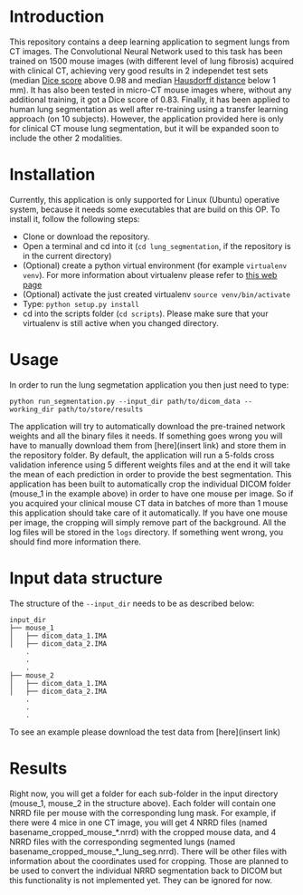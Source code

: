 # Introduction
This repository contains a deep learning application to segment lungs from CT images. The Convolutional Neural Network used to this task has been trained on 1500 mouse images (with different level of lung fibrosis) acquired with clinical CT, achieving very good results in 2 independet test sets (median [Dice score](https://en.wikipedia.org/wiki/S%C3%B8rensen%E2%80%93Dice_coefficient) above 0.98 and median [Hausdorff distance](https://en.wikipedia.org/wiki/Hausdorff_distance) below 1 mm). It has also been tested in micro-CT mouse images where, without any additional training, it got a Dice score of 0.83. Finally, it has been applied to human lung segmentation as well after re-training using a transfer learning approach (on 10 subjects).
However, the application provided here is only for clinical CT mouse lung segmentation, but it will be expanded soon to include the other 2 modalities.

# Installation
Currently, this application is only supported for Linux (Ubuntu) operative system, because it needs some executables that are build on this OP.
To install it, follow the following steps:
- Clone or download the repository.
- Open a terminal and cd into it (`cd lung_segmentation`, if the repository is in the current directory)
- (Optional) create a python virtual environment (for example `virtualenv venv`). For more information about virtualenv please refer to [this web page](https://virtualenv.pypa.io/en/latest/)
- (Optional) activate the just created virtualenv `source venv/bin/activate`
- Type: `python setup.py install`
- cd into the scripts folder (`cd scripts`). Please make sure that your virtualenv is still active when you changed directory.

# Usage
In order to run the lung segmetation application you then just need to type:
```
python run_segmentation.py --input_dir path/to/dicom_data --working_dir path/to/store/results
```
The application will try to automatically download the pre-trained network weights and all the binary files it needs. If something goes wrong you will have to manually download them from [here](insert link) and store them in the repository folder.
By default, the application will run a 5-folds cross validation inference using 5 different weights files and at the end it will take the mean of each prediction in order to provide the best segmentation.
This application has been built to automatically crop the individual DICOM folder (mouse_1 in the example above) in order to have one mouse per image. So if you acquired your clinical mouse CT data in batches of more than 1 mouse this application should take care of it automatically. If you have one mouse per image, the cropping will simply remove part of the background.
All the log files will be stored in the `logs` directory. If something went wrong, you should find more information there.

# Input data structure
The structure of the `--input_dir` needs to be as described below:
```
input_dir
├── mouse_1
│   ├── dicom_data_1.IMA
│   ├── dicom_data_2.IMA
    .
    .
    .
├── mouse_2
│   ├── dicom_data_1.IMA
│   ├── dicom_data_2.IMA
    .
    .
    .
```
To see an example please download the test data from [here](insert link)

# Results
Right now, you will get a folder for each sub-folder in the input directory (mouse_1, mouse_2 in the structure above). Each folder will contain one NRRD file per mouse with the corresponding lung mask. For example, if there were 4 mice in one CT image, you will get 4 NRRD files (named basename_cropped_mouse_\*.nrrd) with the cropped mouse data, and 4 NRRD files with the corresponding segmented lungs (named basename_cropped_mouse_\*_lung_seg.nrrd). There will be other files with information about the coordinates used for cropping. Those are planned to be used to convert the individual NRRD segmentation back to DICOM but this functionality is not implemented yet. They can be ignored for now.
